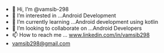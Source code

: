- 👋 Hi, I’m @vamsib-298
- 👀 I’m interested in ...Android Development
- 🌱 I’m currently learning ...Android development using kotlin
- 💞️ I’m looking to collaborate on ...Android Developers
- 📫 How to reach me ... www.linkedin.com/in/vamsib298
- vamsib298@gmail.com


<!---
vamsib-298/vamsib-298 is a ✨ special ✨ repository because its `README.md` (this file) appears on your GitHub profile.
You can click the Preview link to take a look at your changes.
--->
